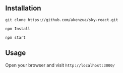 ## Installation

`git clone https://github.com/akenzua/sky-react.git`

`npm Install`

`npm start`

## Usage

Open your browser and visit `http://localhost:3000/`
